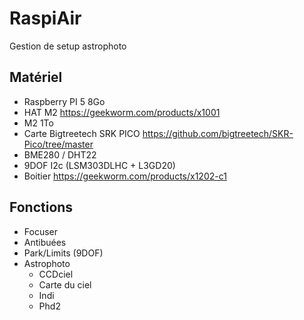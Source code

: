 # RaspiAir
Gestion de setup astrophoto

## Matériel
- Raspberry PI 5 8Go
- HAT M2 https://geekworm.com/products/x1001
- M2 1To
- Carte Bigtreetech SRK PICO https://github.com/bigtreetech/SKR-Pico/tree/master
- BME280 / DHT22
- 9DOF I2c (LSM303DLHC + L3GD20)
- Boitier https://geekworm.com/products/x1202-c1

## Fonctions
- Focuser
- Antibuées
- Park/Limits (9DOF)
- Astrophoto
  - CCDciel
  - Carte du ciel
  - Indi
  - Phd2
